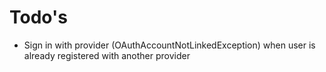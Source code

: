 # Todo's

- Sign in with provider (OAuthAccountNotLinkedException) when user is already registered with another provider
